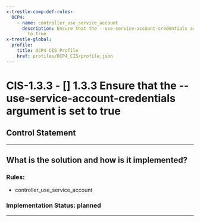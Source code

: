 ```yaml
---
x-trestle-comp-def-rules:
  OCP4:
    - name: controller_use_service_account
      description: Ensure that the --use-service-account-credentials argument is set
        to true
x-trestle-global:
  profile:
    title: OCP4 CIS Profile
    href: profiles/OCP4_CIS/profile.json
---
```


# CIS-1.3.3 - \[\] 1.3.3 Ensure that the --use-service-account-credentials argument is set to true

## Control Statement

______________________________________________________________________

## What is the solution and how is it implemented?

<!-- For implementation status enter one of: implemented, partial, planned, alternative, not-applicable -->

<!-- Note that the list of rules under ### Rules: is read-only and changes will not be captured after assembly to JSON -->

<!-- Add control implementation description here for control: CIS-1.3.3 -->

### Rules:

  - controller_use_service_account

### Implementation Status: planned

______________________________________________________________________
